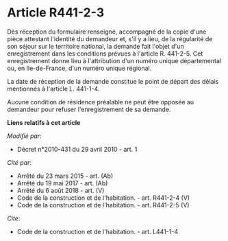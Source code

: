# Article R441-2-3

Dès réception du formulaire renseigné, accompagné de la copie d'une pièce attestant l'identité du demandeur et, s'il y a
lieu, de la régularité de son séjour sur le territoire national, la demande fait l'objet d'un enregistrement dans les
conditions prévues à l'article R. 441-2-5. Cet enregistrement donne lieu à l'attribution d'un numéro unique départemental ou,
en Ile-de-France, d'un numéro unique régional. 

La date de réception de la demande constitue le point de départ des délais mentionnés à l'article L. 441-1-4.

Aucune condition de résidence préalable ne peut être opposée au demandeur pour refuser l'enregistrement de sa demande.

**Liens relatifs à cet article**

_Modifié par_:

  - Décret n°2010-431 du 29 avril 2010 - art. 1

_Cité par_:

  - Arrêté du 23 mars 2015 - art. (Ab)
  - Arrêté du 19 mai 2017 - art. (Ab)
  - Arrêté du 6 août 2018 - art. (V)
  - Code de la construction et de l'habitation. - art. R441-2-4 (V)
  - Code de la construction et de l'habitation. - art. R441-2-5 (V)

_Cite_:

  - Code de la construction et de l'habitation. - art. L441-1-4
